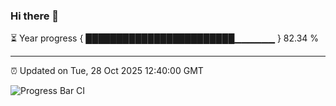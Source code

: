 ### Hi there 👋

⏳ Year progress { ████████████████████████▁▁▁▁▁▁ } 82.34 %

---

⏰ Updated on Tue, 28 Oct 2025 12:40:00 GMT

![Progress Bar CI](https://github.com/liununu/liununu/workflows/Progress%20Bar%20CI/badge.svg)
